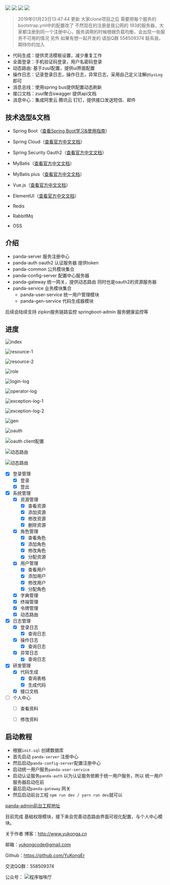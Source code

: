 
[![](https://img.shields.io/github/license/mashape/apistatus.svg)](https://github.com/YuKongEr/panda)
[![](https://img.shields.io/badge/release-v1.0-brightgreen.svg
)](https://github.com/YuKongEr/panda)
[![](https://img.shields.io/badge/springboot-%3E%3D2.0-blue.svg
)](https://github.com/YuKongEr/panda)
[![](https://img.shields.io/badge/springcloud-Finchley.SR1-blue.svg
)](https://github.com/YuKongEr/panda)

> 2019年01月23日13:47:44 更新
大家clone项目之后 需要把每个服务的bootstrap.yml中的配置改了 不然现在的注册是我公网的
193的服务器，大家都注册到同一个注册中心，服务调用的时候根据负载均衡，会出现一些服务不可用的情况
另外 如果有想一起开发的 请加Q群 558509374 联系我，期待你的加入

- 代码生成：提供灵活模板设置，减少重复工作
- 全面登录：手机验证码登录，用户名密码登录
- 动态路由: 基于zuul配置，提供ui界面配置
- 操作日志：记录登录日志，操作日志，异常日志，采用自己定义注解`@SysLog`即可
- 消息总线：使用spring bus提供配置动态刷新
- 接口文档：zuul聚合swagger 提供api文档
- 消息中心：集成阿里云 腾讯云 钉钉，提供接口发送短信、邮件

## 技术选型&文档

- Spring Boot（[查看Spring Boot学习&使用指南](https://www.jianshu.com/p/0d400d30936b)）
- Spring Cloud（[查看官方中文文档](https://springcloud.cc/spring-cloud-dalston.html)）

- Spring Security Oauth2（[查看官方中文文档](http://projects.spring.io/spring-security-oauth/docs/oauth2.html)）

- MyBatis（[查看官方中文文档](http://www.mybatis.org/mybatis-3/zh/index.html)）

- MyBatis plus（[查看官方中文文档](http://mp.baomidou.com/)）

- Vue.js（[查看官方中文文档](https://cn.vuejs.org/)）

- ElementUI（[查看官方中文文档](http://element.eleme.io/#/)）

- Redis

- RabbitMq

- OSS


## 介绍

- panda-server 服务注册中心
- panda-auth  oauth2 认证服务器 提供token
- panda-common 公共模块集合
- panda-config-server 配置中心服务器
- panda-gateway 统一网关，提供动态路由 同时也是oauth2的资源服务器
- panda-service 业务模块集合
  - panda-user-service 统一用户管理模块
  - panda-gen-service 代码生成器模块
    

后续会陆续支持 zipkin服务链路监控  springboot-admin 服务健康监控等
## 进度

![index](https://github.com/YuKongEr/panda-cloud/blob/master/imgs/index.png)

![resource-1](https://github.com/YuKongEr/panda-cloud/blob/master/imgs/resource-1.png)

![resource-2](https://github.com/YuKongEr/panda-cloud/blob/master/imgs/resource-2.png)

![role](https://github.com/YuKongEr/panda-cloud/blob/master/imgs/role.png)

![login-log](https://github.com/YuKongEr/panda-cloud/blob/master/imgs/login-log.png)

![operator-log](https://github.com/YuKongEr/panda-cloud/blob/master/imgs/operator-log.png)

![exception-log-1](https://github.com/YuKongEr/panda-cloud/blob/master/imgs/exception-log-1.png)

![exception-log-2](https://github.com/YuKongEr/panda-cloud/blob/master/imgs/exception-log-2.png)

![gen](https://github.com/YuKongEr/panda-cloud/blob/master/imgs/code.png)

![oauth](https://ws3.sinaimg.cn/large/006tNc79ly1g2duq9urf6j31kl0u0jx9.jpg)

![oauth client配置](https://ws1.sinaimg.cn/large/006tNc79ly1g2dupufykmj31ky0u0n3u.jpg)



![动态路由](https://ws1.sinaimg.cn/large/006tNc79ly1g2duqr64mhj31kt0u00z3.jpg)



![动态路由](https://ws1.sinaimg.cn/large/006tNc79ly1g2dur03coxj31l60u07bc.jpg)

- [x] 登录管理
  - [x] 登录
  - [x] 登出
- [x] 系统管理
  - [x] 资源管理
    - [x] 查看资源
    - [x] 添加资源
    - [x] 修改资源
    - [x] 删除资源
  - [x] 角色管理
    - [x] 查看角色
    - [x] 添加角色
    - [x] 修改角色
    - [x] 分配资源
  - [x] 用户管理
    - [x] 查看用户
    - [x] 添加用户
    - [x] 修改用户
    - [x] 分配角色
  - [x] 字典管理
  - [x] 终端管理
  - [x] 令牌管理
  - [x] 动态路由
- [x] 日志管理
    - [x] 登录日志
       - [x] 查询日志
    - [x] 操作日志
       - [x] 查询日志
    - [x] 异常日志
       - [x] 查询日志
- [x] 研发管理
  - [x] 代码生成
    - [x] 查询表格
    - [x] 生成代码
  - [x] 接口文档
- [ ] 个人中心
  - [ ] 查看资料
  - [ ] 修改资料




 ## 启动教程

 - 根据`init.sql` 创建数据库
 - 首先启动 `panda-server` 注册中心
 - 然后启动`panda-config-server`配置注册中心
 - 启动统一用户服务`panda-user-service`
 - 启动认证服务`panda-auth`  以为认证服务依赖于统一用户服务，所以 统一用户服务器启动在前
 - 最后启动`panda-gateway` 网关
 - 然后启动前台工程  `npm run dev / yarn run dev`就可以

[panda-admin前台工程地址](https://github.com/YuKongEr/panda-admin)



目前完成 基础权限模块，接下来会完善动态路由界面可视化配置，与个人中心模块。


关于作者
博客：http://www.yukonga.cn

邮箱：yukongcode@gmail.com

Github：https://github.com/YuKongEr

交流QQ群：558509374

公众号：
![程序咖啡厅](https://upload-images.jianshu.io/upload_images/5338436-e69222d4fc2e8740.jpg?imageMogr2/auto-orient/strip%7CimageView2/2/w/300/format/webp)
